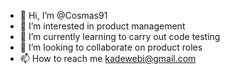 - 👋 Hi, I’m @Cosmas91
- 👀 I’m interested in product management
- 🌱 I’m currently learning to carry out code testing
- 💞️ I’m looking to collaborate on product roles
- 📫 How to reach me kadewebi@gmail.com

<!---
Cosmas91/Cosmas91 is a ✨ special ✨ repository because its `README.md` (this file) appears on your GitHub profile.
You can click the Preview link to take a look at your changes.
--->

